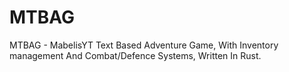# MTBAG
MTBAG - MabelisYT Text Based Adventure Game, With Inventory management And Combat/Defence Systems, Written In Rust.
